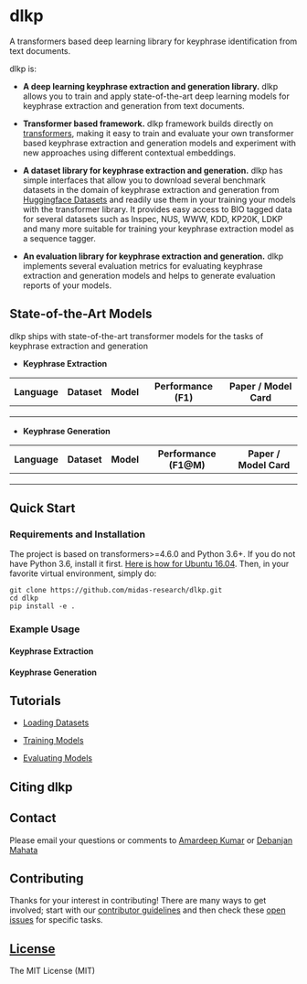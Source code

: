 # dlkp
A transformers based deep learning library for keyphrase identification from text documents.

dlkp is:

* **A deep learning keyphrase extraction and generation library.** dlkp allows you to train and apply state-of-the-art 
  deep learning models for keyphrase extraction and generation from text documents.

* **Transformer based framework.** dlkp framework builds directly on [transformers](https://github.com/huggingface/transformers), 
  making it easy to train and evaluate your own transformer based keyphrase extraction and generation models and experiment with 
  new approaches using different contextual embeddings.

* **A dataset library for keyphrase extraction and generation.** dlkp has simple interfaces that allow you 
  to download several benchmark datasets in the domain of keyphrase extraction and generation from 
  [Huggingface Datasets](https://huggingface.co/docs/datasets/index) and readily use them in your training your models
  with the transformer library. It provides easy access to BIO tagged data for several datasets such as Inspec, NUS, 
  WWW, KDD, KP20K, LDKP and many more suitable for training your keyphrase extraction model as a sequence tagger.

* **An evaluation library for keyphrase extraction and generation.** dlkp implements several evaluation metrics for 
  evaluating keyphrase extraction and generation models and helps to generate evaluation reports of your models.
  

## State-of-the-Art Models

dlkp ships with state-of-the-art transformer models for the tasks of keyphrase extraction and generation 

* **Keyphrase Extraction**

| Language | Dataset | Model | Performance (F1) | Paper / Model Card
|  ---  | ----------- | ---------------- | ------------- | ------------- |
| | | | | |
| | | | | |
| | | | | |

* **Keyphrase Generation**

| Language | Dataset | Model | Performance (F1@M) | Paper / Model Card
|  ---  | ----------- | ---------------- | ------------- | ------------- |
| | | | | |
| | | | | |
| | | | | |
  
## Quick Start

### Requirements and Installation

The project is based on transformers>=4.6.0 and Python 3.6+. If you do not have Python 3.6, install it first. 
[Here is how for Ubuntu 16.04](https://vsupalov.com/developing-with-python3-6-on-ubuntu-16-04/).
Then, in your favorite virtual environment, simply do:

```
git clone https://github.com/midas-research/dlkp.git
cd dlkp
pip install -e .
```

### Example Usage

#### Keyphrase Extraction

#### Keyphrase Generation

## Tutorials

* [Loading Datasets](resources/docs/resources/docs/TUTORIAL_LOADING_DATASETS.md)

* [Training Models](resources/docs/resources/docs/TUTORIAL_TRAINING_MODELS.md)

* [Evaluating Models](resources/docs/TUTORIAL_EVALUATING_MODELS.md)

## Citing dlkp

## Contact

Please email your questions or comments to [Amardeep Kumar](https://ad6398.github.io) or [Debanjan Mahata](https://sites.google.com/a/ualr.edu/debanjan-mahata/)

## Contributing

Thanks for your interest in contributing! There are many ways to get involved;
start with our [contributor guidelines](CONTRIBUTING.md) and then
check these [open issues](https://github.com/midas-research/dlkp/issues) for specific tasks.


## [License](/LICENSE)

The MIT License (MIT)
